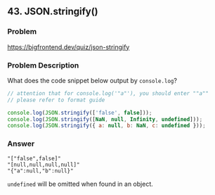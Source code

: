 ## 43. JSON.stringify()

### Problem

https://bigfrontend.dev/quiz/json-stringify

### Problem Description

What does the code snippet below output by `console.log`?

```js
// attention that for console.log('"a"'), you should enter ""a""
// please refer to format guide

console.log(JSON.stringify(['false', false]));
console.log(JSON.stringify([NaN, null, Infinity, undefined]));
console.log(JSON.stringify({ a: null, b: NaN, c: undefined }));
```

### Answer

```
"["false",false]"
"[null,null,null,null]"
"{"a":null,"b":null}"
```

`undefined` will be omitted when found in an object.

